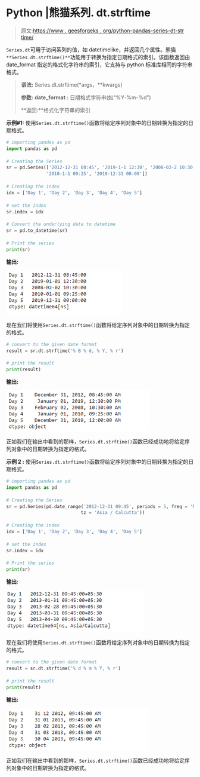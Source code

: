 # Python |熊猫系列. dt.strftime

> 原文:[https://www . geesforgeks . org/python-pandas-series-dt-str time/](https://www.geeksforgeeks.org/python-pandas-series-dt-strftime/)

`Series.dt`可用于访问系列的值，如 datetimelike，并返回几个属性。熊猫 `**Series.dt.strftime()**`功能用于转换为指定日期格式的索引。该函数返回由 date_format 指定的格式化字符串的索引，它支持与 python 标准库相同的字符串格式。

> **语法:** Series.dt.strftime(*args，**kwargs)
> 
> **参数:**
> **date_format :** 日期格式字符串(如“%Y-%m-%d”)
> 
> **返回:**格式化字符串的索引

**示例#1:** 使用`Series.dt.strftime()`函数将给定序列对象中的日期转换为指定的日期格式。

```py
# importing pandas as pd
import pandas as pd

# Creating the Series
sr = pd.Series(['2012-12-31 08:45', '2019-1-1 12:30', '2008-02-2 10:30',
               '2010-1-1 09:25', '2019-12-31 00:00'])

# Creating the index
idx = ['Day 1', 'Day 2', 'Day 3', 'Day 4', 'Day 5']

# set the index
sr.index = idx

# Convert the underlying data to datetime 
sr = pd.to_datetime(sr)

# Print the series
print(sr)
```

**输出:**

![](img/2bd021e0d03c806678976f0b1c3a4e88.png)

现在我们将使用`Series.dt.strftime()`函数将给定序列对象中的日期转换为指定的格式。

```py
# convert to the given date format
result = sr.dt.strftime('% B % d, % Y, % r')

# print the result
print(result)
```

**输出:**

![](img/800b4f93a54edfcab4cc0c53a1e78977.png)

正如我们在输出中看到的那样，`Series.dt.strftime()`函数已经成功地将给定序列对象中的日期转换为指定的格式。

**示例 2 :** 使用`Series.dt.strftime()`函数将给定序列对象中的日期转换为指定的日期格式。

```py
# importing pandas as pd
import pandas as pd

# Creating the Series
sr = pd.Series(pd.date_range('2012-12-31 09:45', periods = 5, freq = 'M',
                            tz = 'Asia / Calcutta'))

# Creating the index
idx = ['Day 1', 'Day 2', 'Day 3', 'Day 4', 'Day 5']

# set the index
sr.index = idx

# Print the series
print(sr)
```

**输出:**

![](img/24a9f69a66e32aad4e2f77daeaef2b1c.png)

现在我们将使用`Series.dt.strftime()`函数将给定序列对象中的日期转换为指定的格式。

```py
# convert to the given date format
result = sr.dt.strftime('% d % m % Y, % r')

# print the result
print(result)
```

**输出:**

![](img/02dcee14c606860b96f449b9401efbd8.png)

正如我们在输出中看到的那样，`Series.dt.strftime()`函数已经成功地将给定序列对象中的日期转换为指定的格式。